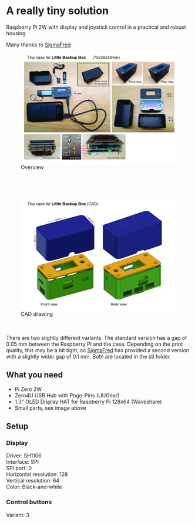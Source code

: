 # A really tiny solution
Raspberry Pi 2W with display and joystick control in a practical and robust housing

Many thanks to <a href="https://github.com/SigmaFred">SigmaFred</a>

<figure>
	<img src="https://github.com/outdoorbits/case-for-little-backup-box/blob/1f75cd5895f9634c97b172c855a404219733ffe9/Raspberry_Pi_zero_2W/Tiny_case/images/lbb_tiny_pictures.jpg" align="center">
	<figcaption>Overview</figcaption>
</figure><br />
<br />
<br />
<figure>
	<img src="https://github.com/outdoorbits/case-for-little-backup-box/blob/1f75cd5895f9634c97b172c855a404219733ffe9/Raspberry_Pi_zero_2W/Tiny_case/images/lbb_tiny_cad.jpg" align="center">
	<figcaption>CAD drawing</figcaption>
</figure><br />
<br />
There are two slightly different variants: The standard version has a gap of 0.05 mm between the Raspberry Pi and the case. Depending on the print quality, this may be a bit tight, so <a href="https://github.com/SigmaFred">SigmaFred</a> has provided a second version with a slightly wider gap of 0.1 mm. Both are located in the stl folder.

## What you need
<ul>
	<li>Pi Zero 2W</li>
	<li>Zero4U USB Hub with Pogo-Pins (UUGear)</li>
	<li>1.3" OLED Display HAT for Raspberry Pi 128x64 (Waveshare)</li>
	<li>Small parts, see image above</li>
</ul>

## Setup
### Display
Driver: SH1106\
Interface: SPI\
SPI port: 0\
Horizontal resolution: 128\
Vertical resolution: 64\
Color: Black-and-white

### Control buttons
Variant: 3

